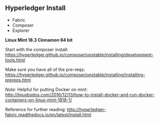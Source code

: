 ## Hyperledger Install

* Fabric
* Composer
* Explorer

__Linux Mint 18.3 Cinnamon 64 bit__

Start with the composer install: https://hyperledger.github.io/composer/unstable/installing/development-tools.html
 
Make sure you have all of the pre-reqs: https://hyperledger.github.io/composer/unstable/installing/installing-prereqs.html

_Note_: 
Helpful for putting Docker on mint: http://linuxbsdos.com/2016/12/13/how-to-install-docker-and-run-docker-containers-on-linux-mint-1818-1/

Reference for further reading:
http://hyperledger-fabric.readthedocs.io/en/latest/install.html

